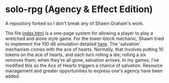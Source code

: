 # solo-rpg (Agency & Effect Edition)
A repository forked so I don't break any of Shawn Graham's work. 

The file [index.html](index.html) is a one-page system for allowing a player to play a wretched and alone style game. For the tower-block mechanic, Shawn tried to implement the 100 d6 simulation detailed [here](https://itch.io/jam/wretched-jam/topic/796498/dice-substitute-for-jenga-towers). The 'salvation' mechanism comes with the ace of hearts. Normally, that involves putting 10 tokens on the ace of hearts, and each turn rolling a die; rolling a six removes them; when they're all gone, salvation arrives. In my games, I've modified this so the Ace of Hearts triggers a chance of salvation. Resource management and greater opportunities to express one's agency have been added. 

